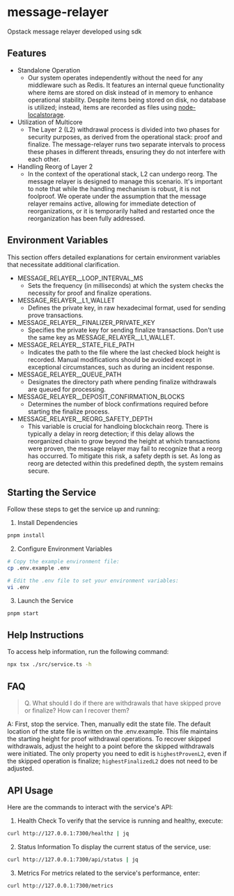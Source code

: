 # message-relayer
Opstack message relayer developed using sdk

## Features
- Standalone Operation
  - Our system operates independently without the need for any middleware such as Redis. It features an internal queue functionality where items are stored on disk instead of in memory to enhance operational stability. Despite items being stored on disk, no database is utilized; instead, items are recorded as files using [node-localstorage](https://github.com/lmaccherone/node-localstorage).
- Utilization of Multicore
  - The Layer 2 (L2) withdrawal process is divided into two phases for security purposes, as derived from the operational stack: proof and finalize. The message-relayer runs two separate intervals to process these phases in different threads, ensuring they do not interfere with each other.
- Handling Reorg of Layer 2
  - In the context of the operational stack, L2 can undergo reorg. The message relayer is designed to manage this scenario. It's important to note that while the handling mechanism is robust, it is not foolproof. We operate under the assumption that the message relayer remains active, allowing for immediate detection of reorganizations, or it is temporarily halted and restarted once the reorganization has been fully addressed.

## Environment Variables
This section offers detailed explanations for certain environment variables that necessitate additional clarification.
- MESSAGE_RELAYER__LOOP_INTERVAL_MS
  - Sets the frequency (in milliseconds) at which the system checks the necessity for proof and finalize operations.
- MESSAGE_RELAYER__L1_WALLET
  - Defines the private key, in raw hexadecimal format, used for sending prove transactions.
- MESSAGE_RELAYER__FINALIZER_PRIVATE_KEY
  - Specifies the private key for sending finalize transactions. Don't use the same key as MESSAGE_RELAYER__L1_WALLET.
- MESSAGE_RELAYER__STATE_FILE_PATH
  - Indicates the path to the file where the last checked block height is recorded. Manual modifications should be avoided except in exceptional circumstances, such as during an incident response.
- MESSAGE_RELAYER__QUEUE_PATH
  - Designates the directory path where pending finalize withdrawals are queued for processing.
- MESSAGE_RELAYER__DEPOSIT_CONFIRMATION_BLOCKS
  - Determines the number of block confirmations required before starting the finalize process.
- MESSAGE_RELAYER__REORG_SAFETY_DEPTH
  - This variable is crucial for handloing blockchain reorg. There is typically a delay in reorg detection; if this delay allows the reorganized chain to grow beyond the height at which transactions were proven, the message relayer may fail to recognize that a reorg has occurred. To mitigate this risk, a safety depth is set. As long as reorg are detected within this predefined depth, the system remains secure.

## Starting the Service
Follow these steps to get the service up and running:
1. Install Dependencies
```sh
pnpm install
```
2. Configure Environment Variables
```sh
# Copy the example environment file:
cp .env.example .env

# Edit the .env file to set your environment variables:
vi .env
```
3. Launch the Service
```sh
pnpm start
```

## Help Instructions
To access help information, run the following command:
```sh
npx tsx ./src/service.ts -h
```

## FAQ
> Q. What should I do if there are withdrawals that have skipped prove or finalize? How can I recover them?

A: First, stop the service. Then, manually edit the state file. The default location of the state file is written on the .env.example. This file maintains the starting height for proof withdrawal operations. To recover skipped withdrawals, adjust the height to a point before the skipped withdrawals were initiated. The only property you need to edit is `highestProvenL2`, even if the skipped operation is finalize; `highestFinalizedL2` does not need to be adjusted.

## API Usage
Here are the commands to interact with the service's API:
1. Health Check
To verify that the service is running and healthy, execute:
```sh
curl http://127.0.0.1:7300/healthz | jq
```
2. Status Information
To display the current status of the service, use:
```sh
curl http://127.0.0.1:7300/api/status | jq
```
3. Metrics
For metrics related to the service's performance, enter:
```sh
curl http://127.0.0.1:7300/metrics
```
